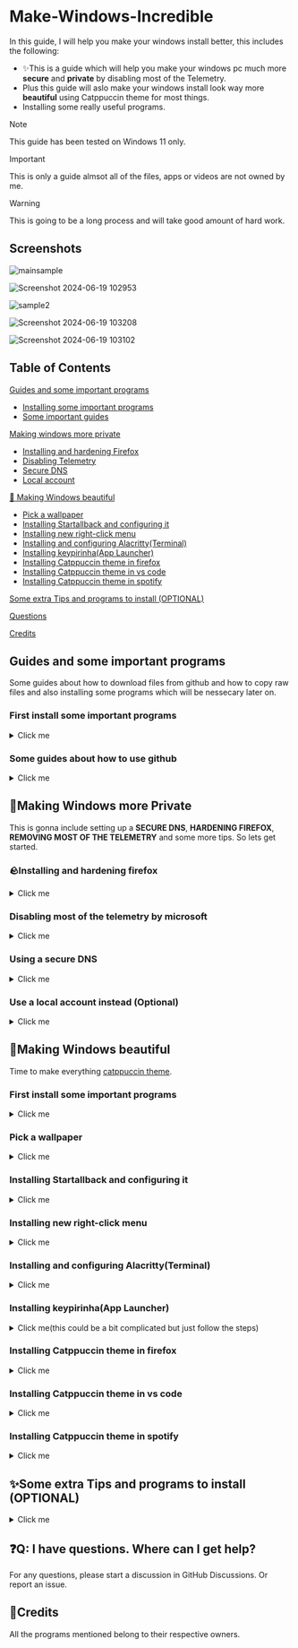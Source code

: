 # Make-Windows-Incredible
In this guide, I will help you make your windows install better, this includes the following:
+ ✨This is a guide which will help you make your windows pc much more **secure** and **private** by disabling most of the Telemetry.
+ Plus this guide will aslo make your windows install look way more **beautiful** using Catppuccin theme for most things.
+ Installing some really useful programs.

> [!NOTE]  
> This guide has been tested on Windows 11 only.

> [!IMPORTANT]  
> This is only a guide almsot all of the files, apps or videos are not owned by me.

> [!WARNING]
> This is going to be a long process and will take good amount of hard work.


## Screenshots

![mainsample](https://github.com/notsuju/Make-Windows-Incredible/assets/131643792/48226358-28ca-4632-bcb7-8743e95f3780)

![Screenshot 2024-06-19 102953](https://github.com/notsuju/Make-Windows-Incredible/assets/131643792/40572e80-b09c-4a86-939b-26a8d83be63e)

![sample2](https://github.com/notsuju/Make-Windows-Incredible/assets/131643792/82cbef7c-949c-4646-9976-c33c491fa421)

![Screenshot 2024-06-19 103208](https://github.com/notsuju/Make-Windows-Incredible/assets/131643792/9b7a4d7d-e6e0-407d-9b54-22417afea1d2)

![Screenshot 2024-06-19 103102](https://github.com/notsuju/Make-Windows-Incredible/assets/131643792/a60f8111-11ac-4f5c-898c-69d51067e1ca)

## Table of Contents

[Guides and some important programs](https://github.com/notsuju/Make-Windows-Incredible?tab=readme-ov-file#guides-and-some-important-programs)
 - [Installing some important programs](https://github.com/notsuju/Make-Windows-Incredible?tab=readme-ov-file#first-install-some-important-programs)
 - [Some important guides](https://github.com/notsuju/Make-Windows-Incredible?tab=readme-ov-file#some-guides-about-how-to-use-github)

[Making windows more private](https://github.com/notsuju/Make-Windows-Incredible?tab=readme-ov-file#making-windows-more-private)
 - [Installing and hardening Firefox](https://github.com/notsuju/Make-Windows-Incredible?tab=readme-ov-file#installing-and-hardening-firefox)
 - [Disabling Telemetry](https://github.com/notsuju/Make-Windows-Incredible?tab=readme-ov-file#disabling-most-of-the-telemetry-by-microsoft)
 - [Secure DNS](https://github.com/notsuju/Make-Windows-Incredible?tab=readme-ov-file#using-a-secure-dns)
 - [Local account](https://github.com/notsuju/Make-Windows-Incredible?tab=readme-ov-file#use-a-local-account-instead-optional)

[🌷 Making Windows beautiful](https://github.com/notsuju/Make-Windows-Incredible?tab=readme-ov-file#making-windows-beautiful)
 - [Pick a wallpaper](https://github.com/notsuju/Make-Windows-Incredible?tab=readme-ov-file#pick-a-wallpaper)
 - [Installing Startallback and configuring it](https://github.com/notsuju/Make-Windows-Incredible?tab=readme-ov-file#installing-startallback-and-configuring-it)
 - [Installing new right-click menu](https://github.com/notsuju/Make-Windows-Incredible?tab=readme-ov-file#installing-new-right-click-menu)
 - [Installing and configuring Alacritty(Terminal)](https://github.com/notsuju/Make-Windows-Incredible?tab=readme-ov-file#installing-and-configuring-alacrittyterminal)
 - [Installing keypirinha(App Launcher)](https://github.com/notsuju/Make-Windows-Incredible?tab=readme-ov-file#installing-keypirinhaapp-launcher)
 - [Installing Catppuccin theme in firefox](https://github.com/notsuju/Make-Windows-Incredible?tab=readme-ov-file#installing-catppuccin-theme-in-firefox)
 - [Installing Catppuccin theme in vs code](https://github.com/notsuju/Make-Windows-Incredible?tab=readme-ov-file#installing-catppuccin-theme-in-vs-code)
 - [Installing Catppuccin theme in spotify](https://github.com/notsuju/Make-Windows-Incredible?tab=readme-ov-file#installing-catppuccin-theme-in-spotify)

[Some extra Tips and programs to install (OPTIONAL)](https://github.com/notsuju/Make-Windows-Incredible?tab=readme-ov-file#installing-catppuccin-theme-in-spotify)

[Questions](https://github.com/notsuju/Make-Windows-Incredible/edit/main/README.md#q-i-have-questions-where-can-i-get-help)

[Credits](https://github.com/notsuju/Make-Windows-Incredible/edit/main/README.md#credits)


## Guides and some important programs

Some guides about how to download files from github and how to copy raw files and also installing some programs which will be nessecary later on.

### First install some important programs
<details close>
<summary>Click me</summary>
<br>

+ Install [scoop](https://scoop.sh/) by running `Set-ExecutionPolicy -ExecutionPolicy RemoteSigned -Scope CurrentUser
Invoke-RestMethod -Uri https://get.scoop.sh | Invoke-Expression` this command in powershell as administrator and wait till its successful

+ Install [Chocolatey](https://chocolatey.org/install) by running command prompt as administrator and paste this `Set-ExecutionPolicy Bypass -Scope Process -Force; [System.Net.ServicePointManager]::SecurityProtocol = [System.Net.ServicePointManager]::SecurityProtocol -bor 3072; iex ((New-Object System.Net.WebClient).DownloadString('https://community.chocolatey.org/install.ps1'))` and hit enter and let it install until you see successful.

+ Install Winget by downloading or updating [App Installer from microsoft store](https://apps.microsoft.com/detail/9nblggh4nns1?activetab=pivot%3Aoverviewtab&hl=en-us&gl=US#activetab=pivot:overviewtab)

</details>

### Some guides about how to use github
<details close>
<summary>Click me</summary>
<br>

+ How to copy a **raw** file

see here

![rawcopy1](https://github.com/notsuju/Make-Windows-Incredible/assets/131643792/e64ba928-5435-46b9-92f0-5eb8bb4125db)


+ How to download file from github

see here

![rawdownlaod](https://github.com/notsuju/Make-Windows-Incredible/assets/131643792/97da758b-fc6b-4354-ac93-00922eb61b36)

+ How to make files with different types

see here

![userjss](https://github.com/notsuju/Make-Windows-Incredible/assets/131643792/4fe83e43-89c1-4993-9c77-e6eb3a661013)

</details>

## 🌆Making Windows more Private
This is gonna include setting up a **SECURE DNS**, **HARDENING FIREFOX**, **REMOVING MOST OF THE TELEMETRY** and some more tips.
So lets get started.

### 🪨Installing and hardening firefox
<details close>
<summary>Click me</summary>
<br>

Install firefox from (https://www.mozilla.org/en-US/firefox/)
  
#### **You can follow this [youtube video](https://www.youtube.com/watch?v=Fr8UFJzpNls&t=490s) for hardening firefox or just follow the following steps.**
  
#### Steps for hardening:
  
1. Changing some basic settings in **settings>home**

> Set homepage and new window to **blank page** (do the same for new tabs)

> Disable: Shortcuts

> Disable: recommended stories

> Disable recent activity

2. Changing settings in **settings>privacy and security**

> Change the tracking protection to Strict

> Enable: Tell websites not to sell or share my data

> Enable: Send websites a “Do Not Track” request

> Go under Firefox Data Collection and Use and disable everything

> Go under HTTPS-Only Mode and Enable: Enable HTTPS-Only Mode in all windows

3. Install extentions

> Ublock origin(for blocking adds)

> Firefox Color(needed later for customizing firefox)

4. Install a user.js file

> [!WARNING]
> **This could break some websites.**

Go to [Betterfox](https://github.com/yokoffing/Betterfox) and click on **raw** in the right hand side and copy everything.

see here

**Search** `about:profiles` in the address bar of firefox

Under root directory click `Open Directory` or go to `C:\Users\SUJU\AppData\Roaming\Mozilla\Firefox\Profiles\PROFILENAME` in your file manager

![firefoxopendir](https://github.com/notsuju/Make-Windows-Incredible/assets/131643792/a9318b36-0abd-4675-891f-ec32eff6e2c1)

Create a file called **user.js** in the onpened directory and paste all of the raw file there and save it.
> You can make a file like user.js by changing the `txt` format to `js` see here

![userjss](https://github.com/notsuju/Make-Windows-Incredible/assets/131643792/4cbc0105-5d10-4f47-a6ef-e339f995314d)

5. Changing the search engine to brave (see here [article](https://search.brave.com/default))

> Go to https://search.brave.com/

> Right click on the address bar

> There should be an option to add brave as a searxh engine just click + icon on brave logo

> Now go to firefox settings>search>**Change the search engine to barve**

Now restart firefox and its hardened. Good job!

</details>

### Disabling most of the telemetry by microsoft
<details close>
<summary>Click me</summary>
<br>
  
 For this I would highly recommend to watch this **[video](https://www.youtube.com/watch?v=VU9L0udNV9M&t=657s)** by The PC Security Channel, its really easy to follow.

</details>

### Using a secure DNS
<details close>  
<summary>Click me</summary>
<br>
  
I will be showing how to set up [nextdns](https://nextdns.io/)

Steps:

> [!NOTE]
> Best way of doing this is to follow the steps given on the setup page of [nextDNS](https://nextdns.io/) (recommended)


1. Go to [nextdns](https://nextdns.io/) and make an account

2. Open the Settings app

3. Go to Network & internet>Wifi>Hardware properties

4. Click the Edit button next to DNS server assignment

5. Select manual and Enable IPv4

6. Check the DNS Servers and put those values in **Preferred DNS** and **Alternate DNS**

7. On (mannual template) add your DNS-over-HTTPS.

8. Save

</details>

### Use a local account instead (Optional)
<details close>  
<summary>Click me</summary>
<br>

You can this amazing [guide](https://www.elevenforum.com/t/switch-to-local-account-from-microsoft-account-in-windows-11.1219/) (its quite easy)

</details>

## 🌷Making Windows beautiful
Time to make everything [catppuccin theme](https://github.com/catppuccin/catppuccin).

### First install some important programs
<details close>
<summary>Click me</summary>
<br>

+ Install [scoop](https://scoop.sh/) by running `Set-ExecutionPolicy -ExecutionPolicy RemoteSigned -Scope CurrentUser
Invoke-RestMethod -Uri https://get.scoop.sh | Invoke-Expression` this command in powershell as administrator and wait till its successful

+ Install [Chocolatey](https://chocolatey.org/install) by running command prompt as administrator and paste this `Set-ExecutionPolicy Bypass -Scope Process -Force; [System.Net.ServicePointManager]::SecurityProtocol = [System.Net.ServicePointManager]::SecurityProtocol -bor 3072; iex ((New-Object System.Net.WebClient).DownloadString('https://community.chocolatey.org/install.ps1'))` and hit enter and let it install until you see successful.

+ Install Winget by downloading or updating [App Installer from microsoft store](https://apps.microsoft.com/detail/9nblggh4nns1?activetab=pivot%3Aoverviewtab&hl=en-us&gl=US#activetab=pivot:overviewtab)

</details>

### Pick a wallpaper
<details close>
<summary>Click me</summary>
<br>

Pick any catppuccin inspired wallpaper from [wall](https://github.com/notsuju/Make-Windows-Incredible/tree/main/Wallpapers)

Find even more wallpapers [here](https://github.com/notsuju/wallpapers)

</details>

### Installing Startallback and configuring it

<details close>
<summary>Click me</summary>
<br>
Steps:

#### Preview

![Screenshot 2024-06-19 222506](https://github.com/notsuju/Make-Windows-Incredible/assets/131643792/db371ca4-b210-4f71-8db4-5d10ccab6bc7)

You can follow this amazing [video](https://www.youtube.com/watch?v=kvpZx_SP2SM&list=PLGWgbaPiQ4hp4mYdaoVYnNZzzEym93d0t&index=5) by **VIN STAR** or **follow the following steps**
  
1. Install startallback from [here](https://startallback.com/)

2. Download this [file](https://github.com/notsuju/Make-Windows-Incredible/blob/main/Catppuccin%20SAB.msstyles)

HOW TO DOWNLOAD A RAW FILE SEE HERE

4. Go to `C:\Program Files\StartAllBack\Styles` and copy the downloaded catppuccin sab file there.

5. Now right click on start logo on desktop, go to the last option preferences, it will open startallback settings.

see here

![startprop](https://github.com/notsuju/Make-Windows-Incredible/assets/131643792/b7b70bf5-2510-401b-9a3e-faf27874c757)

7. Go the taskbar settings and change the taskbar location setting to **TOP**

8. In taskbar settings change the visual style to catppuccin (do the same for start menu)

DONE THE START MENU AND TASKBAR ARE DONE. :)

</details>

### Installing new right-click menu

<details close>
<summary>Click me</summary>
<br>
Steps:

#### Preview

![rightclick](https://github.com/notsuju/Make-Windows-Incredible/assets/131643792/298319c3-b57b-4239-a66d-d6ad2aa2c9e0)
  
1. Install from [nilesoft shell](https://nilesoft.org/) or by running `winget install nilesoft.shell` in cmd

2. After installing your right-click menu will change and will have a lot more options.

3. You will have to downlaod Catppuccin-Mocha-Pink.nss theme from [Catppuccin nilesoft](https://github.com/catppuccin/nilesoft-shell/blob/main/mocha/catppuccin-mocha-pink.nss)

HOW TO DOWNLOAD A RAW FILE SEE HERE

5. After downloading the catppuccin-mocha-pink.nss file, open the file in notepad and **rename the file to theme.nss**

6. Copy the theme.nss file

7. Shift+right-click on the taskbar

8. Then clcik shell>open directory, this should open in file manager.

9. Go the folder `imports` in that directory and paste your theme.nss there.

10. Hold shift and right-click the taskbar and Click on **Exit Explorer**

DONE THE RIGHT CLICK MENU IS NOW THEMED. 💯

</details>

### Installing and configuring Alacritty(Terminal)

<details close>
<summary>Click me</summary>
<br>
Steps:

#### Preview

![Screenshot 2024-06-19 222729](https://github.com/notsuju/Make-Windows-Incredible/assets/131643792/2a806357-7ea1-424f-8a4f-7ab2a4854910)

1. Intall [alacritty](https://alacritty.org/)

2. Opem alacritty once and close it.

3. Download my [alacritty.toml](https://github.com/notsuju/Make-Windows-Incredible/blob/main/alacritty.toml) file

HOW TO DOWNLOAD A RAW FILE SEE HERE

5. Now copy this file and paste it in `C:\Users\username\AppData\Roaming\alacritty` in file manager

DONE YOUR ALACRITTY THEME IS DONE.

</details>

### Installing keypirinha(App Launcher)

<details close>
<summary>Click me(this could be a bit complicated but just follow the steps)</summary>
<br>
Steps:

#### Preview

![Screenshot 2024-06-19 223944](https://github.com/notsuju/Make-Windows-Incredible/assets/131643792/2bede3d8-1a78-40f8-8b3b-44a72f1a890a)

1. Now install Keypirinha by running this command `choco install keypirinha` in command prompt with administrator

2. Now go to `C:\ProgramData\chocolatey\lib\keypirinha\tools\Keypirinha` and create a shortcut of keypirinha.exe

see here
![key](https://github.com/notsuju/Make-Windows-Incredible/assets/131643792/6321d525-e3e4-48c2-8961-39bb738e4ed1)

3. Now **window+r** and type **shell:startup**

4. It will open in file manager

5. Move the shortcut to this location

6. Restart your computer

7. Now go to `C:\ProgramData\chocolatey\lib\keypirinha\tools\Keypirinha\default\App` and open keypirinha.ini file in notepad.

8. Close notepad and reopem notepad as administrator

9. Now copy the raw file from [here](https://github.com/notsuju/Make-Windows-Incredible/blob/main/Keypirinha.ini) by clicking the raw option

10. Now delete everything in file that you have opened in notepad and paste this new raw file in there and save.

11. Now do **win+ctrl+k** (we will change it alt+space later)

12. In keypirinha search box search config and click on keypirinha: Configure

see here

![Screenshot 2024-06-19 224405](https://github.com/notsuju/Make-Windows-Incredible/assets/131643792/7f80aeec-94b4-408b-8378-c3682ea3ca41)


13. This is will open two text editor windows

14. Now just paste this

`[app]
hotkey_run = Alt+Space
[gui]
theme = catppuccin
show_on_taskbar = no
max_results = 10`

on the right window and save it by ctrl+s

see here

![Screenshot 2024-06-19 224228](https://github.com/notsuju/Make-Windows-Incredible/assets/131643792/96b58f72-ab72-41bf-b226-3797779fddb1)

DONE NOW YOU CAN USE ALT+SPACE TO CALL KEYPIRINHA WITH CATPPUCCIN THEME. :0

</details>

### Installing Catppuccin theme in firefox

<details close>
<summary>Click me</summary>
<br>
Steps:

#### Preview

![Screenshot 2024-06-19 225709](https://github.com/notsuju/Make-Windows-Incredible/assets/131643792/2d54de38-6519-4852-8dab-88caca3acc59)

1. Open Firefox and type `about:config` in the address bar and search

2. It will say proceed with caution, just accept the ricks and continue

3. In about:config searxh for `legacyuserpro` and switch the value to true by **clicking the reversible button in the right hand corner**

![aboutconfig](https://github.com/notsuju/Make-Windows-Incredible/assets/131643792/cce6f26a-7ce5-4a88-a18c-e5343335e528)

4. Go to [here](https://github.com/mimipile/firefoxCSS/blob/main/userChrome.css) and copy the raw file

We are using a theme called [Another Online](https://github.com/mimipile/firefoxCSS/tree/main) by mimipile

5. Open firefox and type `about:profiles` in the address bar and search

6. Go the second option root directory and click open directory

![firefoxopendir](https://github.com/notsuju/Make-Windows-Incredible/assets/131643792/8e615d4c-07bf-4f93-9979-afdf854e002a)

8. Close firefox

9. Now here create a folder named `chrome`

10. Now go inside the chrome folder

11. Make two files inside called `userChrome.css` and `userContent.css`

HOW TO MAKE FILE WITH `.css` type SEE HERE

13. Also make a folder named `img`

It should look like this

![Screenshot 2024-06-19 230109](https://github.com/notsuju/Make-Windows-Incredible/assets/131643792/0d204ef3-1028-485a-aa3e-be25508449c8)

15. Now paste the raw file that was copied in **step 4** in `userChrome.css` and save

16. Go to [link](https://github.com/notsuju/Make-Windows-Incredible/blob/main/userContent.css) and copy the raw file

17. Paste this raw file in `userContent.css` and save

18. Now pick downlaod image from [here](https://github.com/notsuju/Make-Windows-Incredible/tree/main/Wallpapers)

19. Copy the name of the image with file type `Example: 123.png` copy the whole thing 123.png

20. And paste that image in the `img` folder (this will be your firefox background image)

21. Now open `userContent` and look at **line 12** paste the copied name after `img/` and save

22. Close everything and reopen firefox (Your theme and img is work now)

23. Now go to [here](https://color.firefox.com/?theme=XQAAAAJDBAAAAAAAAABBqYhm849SCicxcUcPX38oKRicm6da8pFtMcajvXaAE3RJ0F_F447xQs-L1kFlGgDKq4IIvWciiy4upusW7OvXIRinrLrwLvjXB37kvhN5ElayHo02fx3o8RrDShIhRpNiQMOdww5V2sCMLAfehhp-xkeer3MCWdRzOxwUd1idIdYygjYcDC9HOohbgoQY1wJYK0MG9FFPmpCOo5rViKWXT2rMRBQb2guhvABroGB6LqX-HZ9JR9FU6ZnHTCdQPn261avChXEifYgCOyCKdS9ZoXxv_HHhkTIaEsdaPO9_OsUjQOnRR9pOQ-2-gaJG0tk5WJBmW2OdZHi6QoWbHvo-LCxDCc5eM3Jnlsv7tefW8SXXnLqRKzvRpV5w-LJMsxKo2sk_mbfjvCt5UXn08uJWISpZgv-55kH1p9oHbjThn2WEQRY5WG7yRe3QfTR0WgAOhFyS8twgohbNtAGIYntaJW-9ziKrBuB5ASBAQ_wKYehawNAyShIBulC6wkZK2RoN8CeDkNDHQH8xS1cfyPOuC1OiL9DwyNUyDzvtj_zmaZw) and save the color scheme

ALL DONE FIREFOX IS READY :)

</details>

### Installing Catppuccin theme in vs code

<details close>
<summary>Click me</summary>
<br>
Steps:

#### Preview

![Screenshot 2024-06-19 103409](https://github.com/notsuju/Make-Windows-Incredible/assets/131643792/5c577a02-9978-4dee-b7e9-55be4903589e)

1. Go to this [link](https://marketplace.visualstudio.com/items?itemName=AlexDauenhauer.catppuccin-noctis) and click on install and let it install on vs code

2. Now open vs code and do `ctrl+k+T` and search catppuccin noctis and click on it to apply.

ALL DONE, VS CODE IS DONE.

</details>

### Installing Catppuccin theme in spotify

<details close>
<summary>Click me</summary></summary>
<br>
For this we will have to install spicetify.
Steps:

#### Preview

![Screenshot 2024-06-19 103208](https://github.com/notsuju/Make-Windows-Incredible/assets/131643792/1258ccbd-0d54-4c75-93a3-2fa38ad31660)

1. Uninstall Spotify

2. Go to [Spotify website](https://www.spotify.com/de-en/download/windows/) and click on download directly from spotify

see here

![spotifydown](https://github.com/notsuju/Make-Windows-Incredible/assets/131643792/c1b3892b-13c2-4142-b37e-5c5b10399f2d)

3. Install Spotify

4. Install [Spicetify](https://spicetify.app/) by running this command in powershell `iwr -useb https://raw.githubusercontent.com/spicetify/cli/main/install.ps1 | iex`

5. It will ask if you want to install marketplace type `y`

6. Once the installion is done

7. Open Spotify and log-in

8. A new option of store will be available

9. Click on it and go to themes and install **text darkthemer** and reload

10. And choose the **rosepine flavour**

see here

![spotifymarket](https://github.com/notsuju/Make-Windows-Incredible/assets/131643792/bc4efbfe-1e06-4029-982e-4884a0ef40f8)

ALL DONE EXPLORE THE STORE AND INSTALL THINGS THAT YOU LIKE

</details>

## ✨Some extra Tips and programs to install (OPTIONAL)
<details close>
<summary>Click me</summary></summary>
<br>
  
+ Install [revo](https://www.revouninstaller.com/) super powerful uninstaller

+ Install [Fastfetch](https://github.com/fastfetch-cli/fastfetch) by running the command `winget install fastfetch` in the terminal

Preview

![fastfetch](https://github.com/notsuju/Make-Windows-Incredible/assets/131643792/a0977a07-307b-4e14-b50d-cf3068d13e52)

+ Install [kde connect](https://kdeconnect.kde.org/) connect your phone and pc over wifi and do some amazing things(You will have to downlaod it on both pc and mobile)

+ Install [Proton vpn](https://protonvpn.com/) really good vpn with some free countries

+ I recommend using [proton mail](https://proton.me/mail) instead of gmail (you can use it free)

+ I recommend using a password manager like [proton](https://proton.me/pass) (you can use it free)

+ Install amazing tool [ani-cli](https://github.com/pystardust/ani-cli) by erntinall that lets you watch anime through terminal

</details>

## ❓Q: I have questions. Where can I get help?

   For any questions, please start a discussion in GitHub Discussions.
   Or report an issue.

## 🧾Credits
All the programs mentioned belong to their respective owners.



